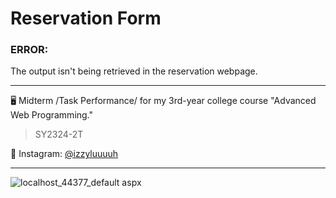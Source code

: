 # Reservation Form

### ERROR:
The output isn't being retrieved in the reservation webpage.

---

🖥️ Midterm /Task Performance/ for my 3rd-year college course "Advanced Web Programming."
> SY2324-2T

💙 Instagram: [@izzyluuuuh](https://www.instagram.com/izzyluuuuh/)

---

![localhost_44377_default aspx](https://github.com/izzyluuuuh/reservation-form/assets/103919666/9f139365-e437-4718-8f80-72888f7b55a6)
